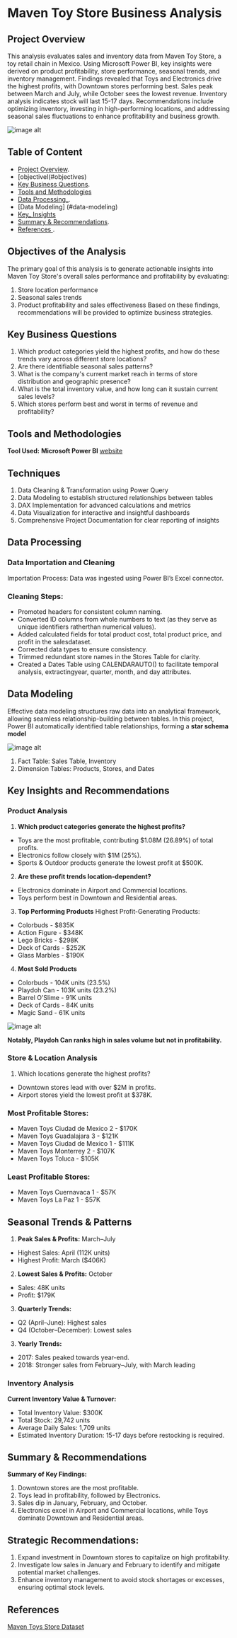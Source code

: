 # Maven Toy Store Business Analysis

## Project Overview
This analysis evaluates sales and inventory data from Maven Toy Store, a toy retail chain in Mexico.
Using Microsoft Power BI, key insights were derived on product profitability, store performance,
seasonal trends, and inventory management. Findings revealed that Toys and Electronics drive the
highest profits, with Downtown stores performing best. Sales peak between March and July, while
October sees the lowest revenue. Inventory analysis indicates stock will last 15-17 days.
Recommendations include optimizing inventory, investing in high-performing locations, and
addressing seasonal sales fluctuations to enhance profitability and business growth.

![image alt](https://github.com/zulaiiiiikha/Power-Bi-Project/blob/b28b1de0036cb2701ced570c45bb2ba01af9b298/Screenshot%202025-07-27%20132649.png)

## Table of Content
- [Project Overview](#project-overview).
- [objectivel(#objectives)
- [Key Business Questions](#key-business-questions).
- [Tools and Methodologies](#tools-and-methodologies)
- [Data Processing_](#data-processing).
- [Data Modeling] (#data-modeling)
- [Key_ Insights](#key-insights)
- [Summary & Recommendations](#summary-&-recommendations).
- [References ](#references).

## Objectives of the Analysis
The primary goal of this analysis is to generate actionable insights into Maven Toy Store's overall sales
performance and profitability by evaluating:
1. Store location performance
2. Seasonal sales trends
3. Product profitability and sales effectiveness
Based on these findings, recommendations will be provided to optimize business strategies.

## Key Business Questions
1. Which product categories yield the highest profits, and how do these trends vary across
different store locations?
2. Are there identifiable seasonal sales patterns?
3. What is the company's current market reach in terms of store distribution and geographic
presence?
4. What is the total inventory value, and how long can it sustain current sales levels?
5. Which stores perform best and worst in terms of revenue and profitability?

## Tools and Methodologies
**Tool Used:** **Microsoft Power BI** [website](https://www.google.com/search?q=power+bi&rlz=1C1ONGR_enNG1157NG1157&oq=pow&gs_lcrp=EgZjaHJvbWUqCggBEAAYsQMYgAQyBggAEEUYOTIKCAEQABixAxiABDIKCAIQABixAxiABDINCAMQLhjUAhixAxiABDIQCAQQLhiDARjUAhixAxiABDIGCAUQRRg8MgYIBhBFGDwyBggHEEUYPNIBCDMyMzhqMGo3qAIAsAIA&sourceid=chrome&ie=UTF-8)

## Techniques
1. Data Cleaning & Transformation using Power Query
2. Data Modeling to establish structured relationships between tables
3. DAX Implementation for advanced calculations and metrics
4. Data Visualization for interactive and insightful dashboards
5. Comprehensive Project Documentation for clear reporting of insights

 ## Data Processing
 
### Data Importation and Cleaning
Importation Process: Data was ingested using Power BI’s Excel connector.

### Cleaning Steps:
- Promoted headers for consistent column naming.
- Converted ID columns from whole numbers to text (as they serve as unique identifiers ratherthan numerical values).
- Added calculated fields for total product cost, total product price, and profit in the salesdataset.
- Corrected data types to ensure consistency.
- Trimmed redundant store names in the Stores Table for clarity.
- Created a Dates Table using CALENDARAUTO() to facilitate temporal analysis, extractingyear, quarter, month, and day attributes.

## Data Modeling
Effective data modeling structures raw data into an analytical framework, allowing seamless relationship-building between tables. In this project, Power BI automatically identified table relationships, forming a **star schema model**

![image alt](https://github.com/zulaiiiiikha/Power-Bi-Project/blob/5fb18be9924c691d2238f6f1e7d41c78c5be6925/Screenshot%202025-07-27%20132533.png)


1. Fact Table: Sales Table, Inventory
2. Dimension Tables: Products, Stores, and Dates

## Key Insights and Recommendations

### Product Analysis
1. **Which product categories generate the highest profits?**
- Toys are the most profitable, contributing $1.08M (26.89%) of total profits.
- Electronics follow closely with $1M (25%).
- Sports & Outdoor products generate the lowest profit at $500K.
  
2. **Are these profit trends location-dependent?**
- Electronics dominate in Airport and Commercial locations.
- Toys perform best in Downtown and Residential areas.
  
3. **Top Performing Products**
Highest Profit-Generating Products:
- Colorbuds - $835K
- Action Figure - $348K
- Lego Bricks - $298K
- Deck of Cards - $252K
- Glass Marbles - $190K

4. **Most Sold Products**
- Colorbuds - 104K units (23.5%)
- Playdoh Can - 103K units (23.2%)
- Barrel O’Slime - 91K units
- Deck of Cards - 84K units
- Magic Sand - 61K units

![image alt](https://github.com/zulaiiiiikha/Power-Bi-Project/blob/65b794243d3d989a07d75eab1c91883553555410/Screenshot%202025-07-27%20132817.png)

**Notably, Playdoh Can ranks high in sales volume but not in profitability.**

### Store & Location Analysis
1. Which locations generate the highest profits?
- Downtown stores lead with over $2M in profits.
- Airport stores yield the lowest profit at $378K.
### Most Profitable Stores:
- Maven Toys Ciudad de Mexico 2 - $170K
- Maven Toys Guadalajara 3 - $121K
- Maven Toys Ciudad de Mexico 1 - $111K
- Maven Toys Monterrey 2 - $107K
- Maven Toys Toluca - $105K
### Least Profitable Stores:
- Maven Toys Cuernavaca 1 - $57K
- Maven Toys La Paz 1 - $57K

## Seasonal Trends & Patterns
1. **Peak Sales & Profits:** March–July
- Highest Sales: April (112K units)
- Highest Profit: March ($406K)
2. **Lowest Sales & Profits:** October
- Sales: 48K units
- Profit: $179K
3. **Quarterly Trends:**
- Q2 (April–June): Highest sales
- Q4 (October–December): Lowest sales
3. **Yearly Trends:**
- 2017: Sales peaked towards year-end.
- 2018: Stronger sales from February–July, with March leading

### Inventory Analysis
**Current Inventory Value & Turnover:**
- Total Inventory Value: $300K
- Total Stock: 29,742 units
- Average Daily Sales: 1,709 units
- Estimated Inventory Duration: 15-17 days before restocking is required.

## Summary & Recommendations
**Summary of Key Findings:**
1. Downtown stores are the most profitable.
2. Toys lead in profitability, followed by Electronics.
3. Sales dip in January, February, and October.
4. Electronics excel in Airport and Commercial locations, while Toys dominate Downtown and Residential areas.

## Strategic Recommendations:
1. Expand investment in Downtown stores to capitalize on high profitability.
2. Investigate low sales in January and February to identify and mitigate potential market challenges.
3. Enhance inventory management to avoid stock shortages or excesses, ensuring optimal stock levels.

## References
[Maven Toys Store Dataset](https://docs.google.com/spreadsheets/d/1GHRe0HFl8ZY0bghU87J6UYAFAQn_LLob/edit?usp=drive_web&ouid=116393543067864627875&rtpof=true)
